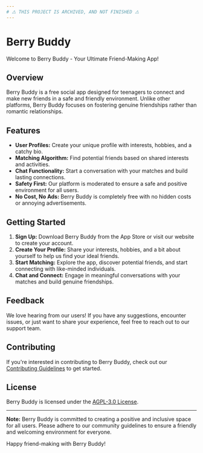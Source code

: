 ```yaml
---
# ⚠️ THIS PROJECT IS ARCHIVED, AND NOT FINISHED ⚠️
---
```


# Berry Buddy

Welcome to Berry Buddy - Your Ultimate Friend-Making App!

## Overview

Berry Buddy is a free social app designed for teenagers to connect and make new friends in a safe and friendly environment. Unlike other platforms, Berry Buddy focuses on fostering genuine friendships rather than romantic relationships.

## Features

- **User Profiles:** Create your unique profile with interests, hobbies, and a catchy bio.
- **Matching Algorithm:** Find potential friends based on shared interests and activities.
- **Chat Functionality:** Start a conversation with your matches and build lasting connections.
- **Safety First:** Our platform is moderated to ensure a safe and positive environment for all users.
- **No Cost, No Ads:** Berry Buddy is completely free with no hidden costs or annoying advertisements.

## Getting Started

1. **Sign Up:** Download Berry Buddy from the App Store or visit our website to create your account.
2. **Create Your Profile:** Share your interests, hobbies, and a bit about yourself to help us find your ideal friends.
3. **Start Matching:** Explore the app, discover potential friends, and start connecting with like-minded individuals.
4. **Chat and Connect:** Engage in meaningful conversations with your matches and build genuine friendships.

## Feedback

We love hearing from our users! If you have any suggestions, encounter issues, or just want to share your experience, feel free to reach out to our support team.

## Contributing

If you're interested in contributing to Berry Buddy, check out our [Contributing Guidelines](CONTRIBUTING.md) to get started.

## License

Berry Buddy is licensed under the [AGPL-3.0 License](LICENSE).

---

**Note:** Berry Buddy is committed to creating a positive and inclusive space for all users. Please adhere to our community guidelines to ensure a friendly and welcoming environment for everyone.

Happy friend-making with Berry Buddy!
